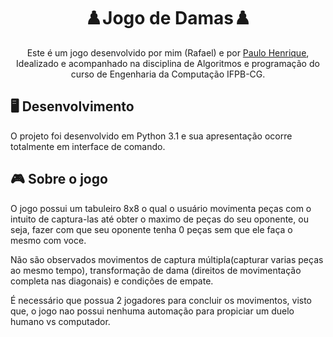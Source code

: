 <h1 align ="center"> ♟️Jogo de Damas♟️</h1>

<p align="center">
  Este é um jogo desenvolvido por mim (Rafael) e por <a href ="https://github.com/PHFelipe/">Paulo Henrique</a>, Idealizado e acompanhado na disciplina de Algoritmos e programação do curso de Engenharia da Computação IFPB-CG.
</p>

## 🖥️ Desenvolvimento
O projeto foi desenvolvido em Python 3.1 e sua apresentação ocorre totalmente em interface de comando.

## 🎮 Sobre o jogo
O jogo possui um tabuleiro 8x8 o qual o usuário movimenta peças com o intuito de captura-las até obter o maximo de peças do seu oponente, ou seja, fazer com que seu oponente tenha 0 peças sem que ele faça o mesmo com voce.

Não são observados movimentos de captura múltipla(capturar varias peças ao mesmo tempo), transformação de dama (direitos de movimentação completa nas diagonais) e condições de empate.

É necessário que possua 2 jogadores para concluir os movimentos, visto que, o jogo nao possui nenhuma automação para propiciar um duelo humano vs computador.
